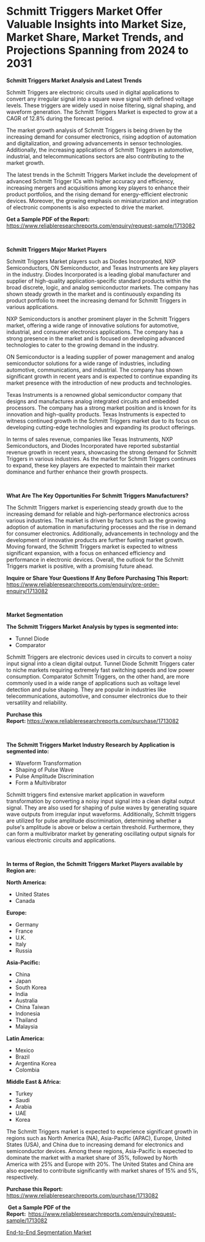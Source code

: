 <p><h1>Schmitt Triggers Market Offer Valuable Insights into Market Size, Market Share, Market Trends, and Projections Spanning from 2024 to 2031</h1></p><p><strong>Schmitt Triggers Market Analysis and Latest Trends</strong></p>
<p><p>Schmitt Triggers are electronic circuits used in digital applications to convert any irregular signal into a square wave signal with defined voltage levels. These triggers are widely used in noise filtering, signal shaping, and waveform generation. The Schmitt Triggers Market is expected to grow at a CAGR of 12.8% during the forecast period.</p><p>The market growth analysis of Schmitt Triggers is being driven by the increasing demand for consumer electronics, rising adoption of automation and digitalization, and growing advancements in sensor technologies. Additionally, the increasing applications of Schmitt Triggers in automotive, industrial, and telecommunications sectors are also contributing to the market growth.</p><p>The latest trends in the Schmitt Triggers Market include the development of advanced Schmitt Trigger ICs with higher accuracy and efficiency, increasing mergers and acquisitions among key players to enhance their product portfolios, and the rising demand for energy-efficient electronic devices. Moreover, the growing emphasis on miniaturization and integration of electronic components is also expected to drive the market.</p></p>
<p><strong>Get a Sample PDF of the Report:&nbsp;</strong> <a href="https://www.reliableresearchreports.com/enquiry/request-sample/1713082">https://www.reliableresearchreports.com/enquiry/request-sample/1713082</a></p>
<p>&nbsp;</p>
<p><strong>Schmitt Triggers Major Market Players</strong></p>
<p><p>Schmitt Triggers Market players such as Diodes Incorporated, NXP Semiconductors, ON Semiconductor, and Texas Instruments are key players in the industry. Diodes Incorporated is a leading global manufacturer and supplier of high-quality application-specific standard products within the broad discrete, logic, and analog semiconductor markets. The company has shown steady growth in the market and is continuously expanding its product portfolio to meet the increasing demand for Schmitt Triggers in various applications.</p><p>NXP Semiconductors is another prominent player in the Schmitt Triggers market, offering a wide range of innovative solutions for automotive, industrial, and consumer electronics applications. The company has a strong presence in the market and is focused on developing advanced technologies to cater to the growing demand in the industry.</p><p>ON Semiconductor is a leading supplier of power management and analog semiconductor solutions for a wide range of industries, including automotive, communications, and industrial. The company has shown significant growth in recent years and is expected to continue expanding its market presence with the introduction of new products and technologies.</p><p>Texas Instruments is a renowned global semiconductor company that designs and manufactures analog integrated circuits and embedded processors. The company has a strong market position and is known for its innovation and high-quality products. Texas Instruments is expected to witness continued growth in the Schmitt Triggers market due to its focus on developing cutting-edge technologies and expanding its product offerings.</p><p>In terms of sales revenue, companies like Texas Instruments, NXP Semiconductors, and Diodes Incorporated have reported substantial revenue growth in recent years, showcasing the strong demand for Schmitt Triggers in various industries. As the market for Schmitt Triggers continues to expand, these key players are expected to maintain their market dominance and further enhance their growth prospects.</p></p>
<p>&nbsp;</p>
<p><strong>What Are The Key Opportunities For Schmitt Triggers Manufacturers?</strong></p>
<p><p>The Schmitt Triggers market is experiencing steady growth due to the increasing demand for reliable and high-performance electronics across various industries. The market is driven by factors such as the growing adoption of automation in manufacturing processes and the rise in demand for consumer electronics. Additionally, advancements in technology and the development of innovative products are further fueling market growth. Moving forward, the Schmitt Triggers market is expected to witness significant expansion, with a focus on enhanced efficiency and performance in electronic devices. Overall, the outlook for the Schmitt Triggers market is positive, with a promising future ahead.</p></p>
<p><strong>Inquire or Share Your Questions If Any Before Purchasing This Report:</strong> <a href="https://www.reliableresearchreports.com/enquiry/pre-order-enquiry/1713082">https://www.reliableresearchreports.com/enquiry/pre-order-enquiry/1713082</a></p>
<p>&nbsp;</p>
<p><strong>Market Segmentation</strong></p>
<p><strong>The Schmitt Triggers Market Analysis by types is segmented into:</strong></p>
<p><ul><li>Tunnel Diode</li><li>Comparator</li></ul></p>
<p><p>Schmitt Triggers are electronic devices used in circuits to convert a noisy input signal into a clean digital output. Tunnel Diode Schmitt Triggers cater to niche markets requiring extremely fast switching speeds and low power consumption. Comparator Schmitt Triggers, on the other hand, are more commonly used in a wide range of applications such as voltage level detection and pulse shaping. They are popular in industries like telecommunications, automotive, and consumer electronics due to their versatility and reliability.</p></p>
<p><strong>Purchase this Report:&nbsp;</strong><a href="https://www.reliableresearchreports.com/purchase/1713082">https://www.reliableresearchreports.com/purchase/1713082</a></p>
<p>&nbsp;</p>
<p><strong>The Schmitt Triggers Market Industry Research by Application is segmented into:</strong></p>
<p><ul><li>Waveform Transformation</li><li>Shaping of Pulse Wave</li><li>Pulse Amplitude Discrimination</li><li>Form a Multivibrator</li></ul></p>
<p><p>Schmitt triggers find extensive market application in waveform transformation by converting a noisy input signal into a clean digital output signal. They are also used for shaping of pulse waves by generating square wave outputs from irregular input waveforms. Additionally, Schmitt triggers are utilized for pulse amplitude discrimination, determining whether a pulse's amplitude is above or below a certain threshold. Furthermore, they can form a multivibrator market by generating oscillating output signals for various electronic circuits and applications.</p></p>
<p>&nbsp;</p>
<p><strong>In terms of Region, the Schmitt Triggers Market Players available by Region are:</strong></p>
<p>
    <p> <strong> North America: </strong>
        <ul>
            <li>United States</li>
            <li>Canada</li>
        </ul>
        </p> 
    <p> <strong> Europe: </strong>
        <ul>
            <li>Germany</li>
            <li>France</li>
            <li>U.K.</li>
            <li>Italy</li>
            <li>Russia</li>
        </ul>
        </p> 
    <p> <strong> Asia-Pacific: </strong>
        <ul>
            <li>China</li>
            <li>Japan</li>
            <li>South Korea</li>
            <li>India</li>
            <li>Australia</li>
            <li>China Taiwan</li>
            <li>Indonesia</li>
            <li>Thailand</li>
            <li>Malaysia</li>
        </ul>
        </p> 
    <p> <strong> Latin America: </strong>
        <ul>
            <li>Mexico</li>
            <li>Brazil</li>
            <li>Argentina Korea</li>
            <li>Colombia</li>
        </ul>
        </p> 
    <p> <strong> Middle East & Africa: </strong>
        <ul>
            <li>Turkey</li>
            <li>Saudi</li>
            <li>Arabia</li>
            <li>UAE</li>
            <li>Korea</li>
        </ul>
    </p>
    </p>
<p><p>The Schmitt Triggers market is expected to experience significant growth in regions such as North America (NA), Asia-Pacific (APAC), Europe, United States (USA), and China due to increasing demand for electronics and semiconductor devices. Among these regions, Asia-Pacific is expected to dominate the market with a market share of 35%, followed by North America with 25% and Europe with 20%. The United States and China are also expected to contribute significantly with market shares of 15% and 5%, respectively.</p></p>
<p><strong>Purchase this Report: </strong><a href="https://www.reliableresearchreports.com/purchase/1713082">https://www.reliableresearchreports.com/purchase/1713082</a></p>
<p>&nbsp;<strong>Get a Sample PDF of the Report:&nbsp;&nbsp;</strong><a href="https://www.reliableresearchreports.com/enquiry/request-sample/1713082">https://www.reliableresearchreports.com/enquiry/request-sample/1713082</a></p>
<p><strong></strong></p>
<p><p><a href="https://github.com/kosella/Market-Research-Report-List-2/blob/main/end-to-end-segmentation-market.md">End-to-End Segmentation Market</a></p></p>